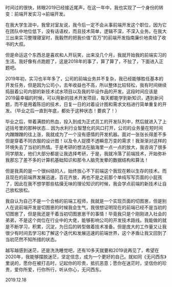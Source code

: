   时间过的很快，转眼2019已经接近尾声，在这一年中，我也实现了一个身份的转变：前端开发实习->前端开发。

  在我大学生涯中，我曾对室友说，我今后一定不会从事前端开发这个职位，因为它在团队中地位低下，没有话语权，而且技术简单，逻辑不深，不深入业务。在我大三出来实习整理寝室时，我毅然的把我价值“百万”的前端开发指南廉价地卖给了收书的大叔。

  但是命运这个东西总是喜欢和人开玩笑，出来没几个月，我就开始我的前端实习的生活。我好像有点跑题了，这是2018年的事了，算了算了，不扯了，下面进入正题吧。

  2019年初，实习也半年多了，公司的前端业务并不复杂，我已经能够胜任基本的开发任务，但是因为公司小，去年收益也不高，所以整体比较轻松，我有时间继续捣鼓着公司内部的新技术试水项目以及我的毕设作品的开发。这段时间应该是2019最幸福的时候，可以用新的技术开发项目，每天都能学到新知识，遇到新问题，而不是用着陈旧的技术，日复一日的对着设计图和需求文档进行简单重复的开发。（毕业之后一直到年底，都处于这种状态！要疯了！）

  毕业之后，带着满腔的热血，投入到成为正式员工的开发队列中，然后就进入了上述括号里的那种状态... 因为水利行业智慧化的风口打开，公司的业务量在短时间内蹭蹭蹭的往上涨，我就成为了一个没有感情的开发机器。面对一张张长得差不多但是穿着不同衣服的设计图！以及令人捉摸不透瞬息万变的需求！我渐渐对这样的环境失去了当初的热情。于是考研的想法在脑海里一点一点的放大，我咨询了很多同学朋友，他们大部分都是让我选择考研，于是，我就冷落了前端技术，开始弥补我那忘了差不多的计算机基础知识和那令人脑壳发晕的数据结构和算法！

  但是我真的是一个很纠结的人，始终放心不下前端这个我现在赖以生存的技术。而且现在的前端界发展迅速，百花齐放，再也不是之前那个单纯写写页面的小屁孩了，因此在我不想学那些枯燥无味的理论知识的时候，我会学点前端的新技术让自己放松放松。

  我自认为自己不是一个合格的前端工程师，我就是一个实现页面的切图崽，但是别人在说前端开发是切图崽的时候我会生气，我很想证明现在的前端已经不是当初的切图崽了，但是我还是干着当初切图崽崽干的事情！毕竟我只是个刚刚进入社会的弟弟，不是这个岗位在行业中的大佬，能够影响公司的开发技术路线。我能做的就是不断学习，积累，沉淀，为日后的转型做着技术准备。但是庞大的工作量又让我很少有时间去学习和了解这个迭代和发展迅速的前端世界，这个矛盾让我又回到了当初茫然不知所措的状态。

  越写越感到迷茫，还是洗洗睡觉吧，还有10多天就要和2019说再见了，希望在2020年，我能够摆脱迷茫，坚定信念，成为一个更好的自己。就如同《无问西东》里说的，愿你在被打击时，记起你的珍贵，抵抗恶意；愿你在迷茫时，坚信你的珍贵，爱你所爱，行你所行，听从你心，无问西东。

2019.12.18